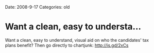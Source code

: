 Date: 2008-9-17
Categories: old

# Want a clean, easy to understa...

Want a clean, easy to understand, visual aid on who the candidates' tax plans benefit? Then go directly to chartjunk: http://is.gd/2xCs
